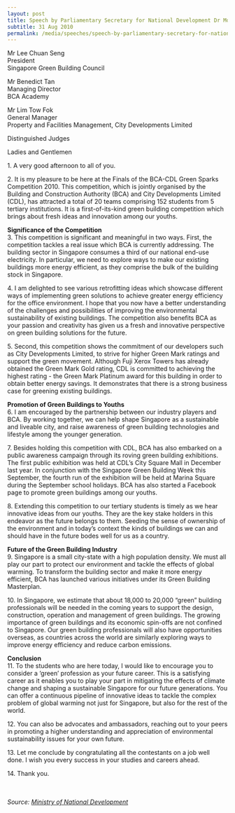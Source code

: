 ```yaml
---
layout: post
title: Speech by Parliamentary Secretary for National Development Dr Mohamad Maliki Bin Osman at the Finals of the BCA-CDL Green Sparks Competition 2010
subtitle: 31 Aug 2010
permalink: /media/speeches/speech-by-parliamentary-secretary-for-national-development-dr-mohamad-maliki-bin-osman-at-the-finals-of-the-bca-cdl-green-sparks-competition-2010-31-august-2010
---
```


Mr Lee Chuan Seng  
President  
Singapore Green Building Council

Mr Benedict Tan  
Managing Director  
BCA Academy

Mr Lim Tow Fok  
General Manager  
Property and Facilities Management, City Developments Limited

Distinguished Judges

Ladies and Gentlemen

1\. A very good afternoon to all of you.

2\. It is my pleasure to be here at the Finals of the BCA-CDL Green Sparks Competition 2010. This competition, which is jointly organised by the Building and Construction Authority (BCA) and City Developments Limited (CDL), has attracted a total of 20 teams comprising 152 students from 5 tertiary institutions. It is a first-of-its-kind green building competition which brings about fresh ideas and innovation among our youths.

**Significance of the Competition**  
3\. This competition is significant and meaningful in two ways. First, the competition tackles a real issue which BCA is currently addressing. The building sector in Singapore consumes a third of our national end-use electricity. In particular, we need to explore ways to make our existing buildings more energy efficient, as they comprise the bulk of the building stock in Singapore.

4\. I am delighted to see various retrofitting ideas which showcase different ways of implementing green solutions to achieve greater energy efficiency for the office environment. I hope that you now have a better understanding of the challenges and possibilities of improving the environmental sustainability of existing buildings. The competition also benefits BCA as your passion and creativity has given us a fresh and innovative perspective on green building solutions for the future.

5\. Second, this competition shows the commitment of our developers such as City Developments Limited, to strive for higher Green Mark ratings and support the green movement. Although Fuji Xerox Towers has already obtained the Green Mark Gold rating, CDL is committed to achieving the highest rating - the Green Mark Platinum award for this building in order to obtain better energy savings. It demonstrates that there is a strong business case for greening existing buildings.

**Promotion of Green Buildings to Youths**  
6\. I am encouraged by the partnership between our industry players and BCA. By working together, we can help shape Singapore as a sustainable and liveable city, and raise awareness of green building technologies and lifestyle among the younger generation.

7\. Besides holding this competition with CDL, BCA has also embarked on a public awareness campaign through its roving green building exhibitions. The first public exhibition was held at CDL’s City Square Mall in December last year. In conjunction with the Singapore Green Building Week this September, the fourth run of the exhibition will be held at Marina Square during the September school holidays. BCA has also started a Facebook page to promote green buildings among our youths.

8\. Extending this competition to our tertiary students is timely as we hear innovative ideas from our youths. They are the key stake holders in this endeavor as the future belongs to them. Seeding the sense of ownership of the environment and in today’s context the kinds of buildings we can and should have in the future bodes well for us as a country.

**Future of the Green Building Industry**  
9\. Singapore is a small city-state with a high population density. We must all play our part to protect our environment and tackle the effects of global warming. To transform the building sector and make it more energy efficient, BCA has launched various initiatives under its Green Building Masterplan.

10\. In Singapore, we estimate that about 18,000 to 20,000 “green” building professionals will be needed in the coming years to support the design, construction, operation and management of green buildings. The growing importance of green buildings and its economic spin-offs are not confined to Singapore. Our green building professionals will also have opportunities overseas, as countries across the world are similarly exploring ways to improve energy efficiency and reduce carbon emissions.

**Conclusion**  
11\. To the students who are here today, I would like to encourage you to consider a ‘green’ profession as your future career. This is a satisfying career as it enables you to play your part in mitigating the effects of climate change and shaping a sustainable Singapore for our future generations. You can offer a continuous pipeline of innovative ideas to tackle the complex problem of global warming not just for Singapore, but also for the rest of the world.

12\. You can also be advocates and ambassadors, reaching out to your peers in promoting a higher understanding and appreciation of environmental sustainability issues for your own future.

13\. Let me conclude by congratulating all the contestants on a job well done. I wish you every success in your studies and careers ahead.

14\. Thank you.
<br><br><br>


*Source: [<a href="https://www.mnd.gov.sg/" target="_blank">Ministry of National Development</a>](https://www.mnd.gov.sg/)*
